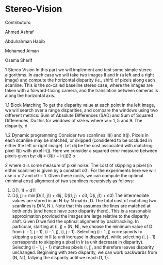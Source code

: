 # Stereo-Vision
Contributors:

Ahmed Ashraf 

Abdulrahman Habib

Mohamed Aiman 

Osama  Sherif

1 Stereo Vision
In this part  we will implement and test some simple stereo algorithms.
In each case we will take two images Il and Ir (a left and a right image) and compute the
horizontal disparity (ie., shift) of pixels along each scanline. This is the so-called baseline stereo
case, where the images are taken with a forward-facing camera, and the translation between
cameras is along the horizontal axis.

1.1 Block Matching
To get the disparity value at each point in the left image, we will search over a range disparities,
and compare the windows using two different metrics: Sum of Absolute Differences (SAD) and
Sum of Squared Differences. Do this for windows of size w where w = 1, 5 and 9. The disparity,
d.

1.2 Dynamic programming
Consider two scanlines Il(i) and Ir(j). Pixels in each scanline may be matched, or skipped
(considered to be occluded in either the left or right image). Let dij be the cost associated with
matching pixel Il(i) with pixel Ir(j). Here we consider a squared error measure between pixels
given by:
dij =
(Il(i) − Ir(j))2
σ

2
where σ is some measure of pixel noise. The cost of skipping a pixel (in either scanline)
is given by a constant c0 . For the experiments here we will use σ = 2 and c0 = 1. Given
these costs, we can compute the optimal (minimal cost) alignment of two scanlines recursively
as follows:
1. D(1, 1) = d11
2. D(i, j) = min(D(i1, j1) + dij , D(i1, j) + c0, D(i, j1) + c0)
The intermediate values are stored in an N-by-N matrix, D. The total cost of matching two
scanlines is D(N, N ). Note that this assumes the lines are matched at both ends (and hence
have zero disparity there). This is a reasonable approximation provided the images are large
relative to the disparity shift. Given D we find the optimal alignment by backtracking. In
particular, starting at (i, j) = (N, N), we choose the minimum value of D from (i - 1, j - 1),
(i - 1, j), (i, j - 1). Selecting (i - 1, j) corresponds to skipping a pixel in Il (a unit increase
in disparity), while selecting (i, j - 1) corresponds to skipping a pixel in Ir (a unit decrease in
disparity). Selecting (i - 1, j - 1) matches pixels (i, j), and therefore leaves disparity unchanged.
Beginning with zero disparity, we can work backwards from (N, N ), tallying the disparity until
we reach (1, 1).
